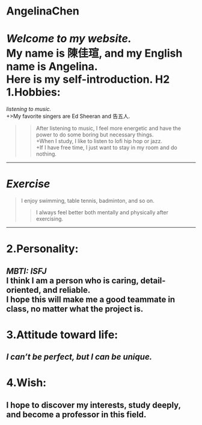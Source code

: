 # AngelinaChen
*Welcome to my website.*  
My name is 陳佳瑄, and my English name is Angelina.  
Here is my self-introduction. 
H2
1.Hobbies:
===
*listening to music.*  
+>My favorite singers are Ed Sheeran and 告五人.  
>>After listening to music, I feel more energetic and have the power to do some boring but necessary things.  
+When I study, I like to listen to lofi hip hop or jazz.  
+If I have free time, I just want to stay in my room and do nothing.
---
*Exercise*
===
>I enjoy swimming, table tennis, badminton, and so on.   
>>I always feel better both mentally and physically after exercising.
---
2.Personality:
===
*MBTI: ISFJ*  
I think I am a person who is caring, detail-oriented, and reliable.   
I hope this will make me a good teammate in class, no matter what the project is.
---
3.Attitude toward life:
===
*I can’t be perfect, but I can be unique.*
---
4.Wish:
===
I hope to discover my interests, study deeply, and become a professor in this field.
---
